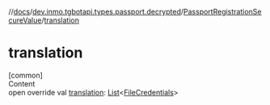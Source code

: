 //[docs](../../../index.md)/[dev.inmo.tgbotapi.types.passport.decrypted](../index.md)/[PassportRegistrationSecureValue](index.md)/[translation](translation.md)



# translation  
[common]  
Content  
open override val [translation](translation.md): [List](https://kotlinlang.org/api/latest/jvm/stdlib/kotlin.collections/-list/index.html)<[FileCredentials](../../dev.inmo.tgbotapi.types.passport.credentials/-file-credentials/index.md)>  



